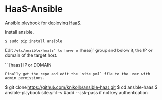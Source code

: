# HaaS-Ansible

Ansible playbook for deploying [HaaS](https://github.com/CCI-MOC/haas).

Install ansible.

```
$ sudo pip install ansible
```

Edit `/etc/ansible/hosts' to have a `[haas]` group and below it, the IP or domain of the target host.

``
[haas]
IP or DOMAIN
```
Finally get the repo and edit the `site.yml` file to the user with admin permissions.

```
$ git clone https://github.com/knikolla/ansible-haas.git
$ cd ansible-haas
$ ansible-playbook site.yml -v #add --ask-pass if not key authentication
```